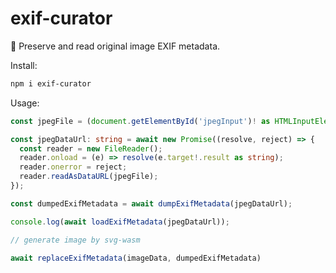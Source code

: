 # exif-curator

💾 Preserve and read original image EXIF metadata.

Install:

```sh
npm i exif-curator
```

Usage:

```typescript
const jpegFile = (document.getElementById('jpegInput')! as HTMLInputElement).files![0];

const jpegDataUrl: string = await new Promise((resolve, reject) => {
  const reader = new FileReader();
  reader.onload = (e) => resolve(e.target!.result as string);
  reader.onerror = reject;
  reader.readAsDataURL(jpegFile);
});

const dumpedExifMetadata = await dumpExifMetadata(jpegDataUrl);

console.log(await loadExifMetadata(jpegDataUrl));

// generate image by svg-wasm

await replaceExifMetadata(imageData, dumpedExifMetadata)
```
